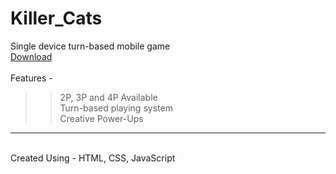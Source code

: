 # Killer_Cats

Single device turn-based mobile game<br>
<a href="https://drive.google.com/drive/folders/1SrczT3QxMtuuGC2CuaZDpb0wZ0Kc977U?usp=drive_link" target="_blank">Download</a>
<br><br>
Features - <br>
>> 2P, 3P and 4P Available<br>
>> Turn-based playing system<br>
>> Creative Power-Ups<br>
<hr><br>
Created Using - HTML, CSS, JavaScript


